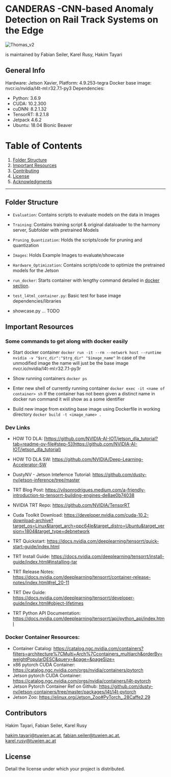 # CANDERAS -**C**NN-based **An**omaly **D**etection on **Ra**il Track **S**ystems on the Edge

![Thomas_v2](https://github.com/user-attachments/assets/fdea44fa-1c8f-416b-88ed-c23c1b41674c)


is maintained by Fabian Seiler, Karel Rusy, Hakim Tayari

## General Info

Hardware: Jetson Xavier, Platform: 4.9.253-tegra
Docker base image: nvcr.io/nvidia/l4t-ml:r32.7.1-py3
Dependencies: 
 - Python: 3.6.9
 - CUDA: 10.2.300
 - cuDNN: 8.2.1.32
 - TensorRT: 8.2.1.8
 - Jetpack 4.6.2
 - Ubuntu: 18.04 Bionic Beaver


# Table of Contents

1. [Folder Structure](#folder-structure)
2. [Important Resources](#important-resources) 
3. [Contributing](#contributions)
4. [License](#license)
5. [Acknowledgments](#acknowledgments)

---

## Folder Structure

- `Evaluation`: Contains scripts to evaluate models on the data in Images
- `Training`: Contains training script & original dataloader to the harmony server, Subfolder with pretrained Models
- `Pruning_Quantization`: Holds the scripts/code for pruning and quantization
- `Images`: Holds Example Images to evaluate/showcase
- `Hardware_Optimization`: Contains scripts/code to optimize the pretrained models for the Jetson

- `run_docker`: Starts container with lengthy command detailed in [docker section](#some-commands-to-get-along-with-docker-easily).
- `test_l4tml_container.py`: Basic test for base image dependencies/libraries
- showcase.py ... TODO

## Important Resources 

### Some commands to get along with docker easily 
- Start docker container
`docker run -it --rm --network host --runtime nvidia -v "$src_dir":"$trg_dir" "$image_name"`
In case of the unmodified image the name will just be the base image nvcr.io/nvidia/l4t-ml:r32.7.1-py3r

- Show running containers
`docker ps`

- Enter new shell of currently running container
`docker exec -it <name of container> sh`
If the container has not been given a distinct name in docker run command it will show as a some identifier

- Build new image from existing base image using Dockerfile in working directory
`docker build -t <image_name> .`

### Dev Links
- HOW TO DLA: [https://github.com/NVIDIA-AI-IOT/jetson_dla_tutorial?tab=readme-ov-file#step-5](https://github.com/NVIDIA-AI-IOT/jetson_dla_tutorial)
- HOW TO DLA SW: https://github.com/NVIDIA/Deep-Learning-Accelerator-SW
- DustyNV - Jetson Intefernce Tutorial: https://github.com/dusty-nv/jetson-inference/tree/master
- TRT Blog Post: https://vilsonrodrigues.medium.com/a-friendly-introduction-to-tensorrt-building-engines-de8ae0b74038
- NVIDIA TRT Repo: https://github.com/NVIDIA/TensorRT
- Cuda Toolkit Download: https://developer.nvidia.com/cuda-10.2-download-archive?target_os=Linux&target_arch=ppc64le&target_distro=Ubuntu&target_version=1804&target_type=debnetwork

- TRT Quickstart: https://docs.nvidia.com/deeplearning/tensorrt/quick-start-guide/index.html
- TRT Install Guide: https://docs.nvidia.com/deeplearning/tensorrt/install-guide/index.html#installing-tar
- TRT Release Notes: https://docs.nvidia.com/deeplearning/tensorrt/container-release-notes/index.html#rel_20-11
- TRT Dev Guide: https://docs.nvidia.com/deeplearning/tensorrt/developer-guide/index.html#object-lifetimes
- TRT Python API Documentation: https://docs.nvidia.com/deeplearning/tensorrt/api/python_api/index.html

### Docker Container Resources:
- Container Catalog: https://catalog.ngc.nvidia.com/containers?filters=architecture%7CMulti+Arch%7Ccontainers_multiarch&orderBy=weightPopularDESC&query=&page=&pageSize=
- x86 pytorch CUDA Container: https://catalog.ngc.nvidia.com/orgs/nvidia/containers/pytorch
- Jetson pytorch CUDA Container: https://catalog.ngc.nvidia.com/orgs/nvidia/containers/l4t-pytorch
- Jetson Pytorch Container Ref on Github: https://github.com/dusty-nv/jetson-containers/tree/master/packages/l4t/l4t-pytorch
- Jetson Zoo: https://elinux.org/Jetson_Zoo#PyTorch_.28Caffe2.29

## Contributors

Hakim Tayari, Fabian Seiler, Karel Rusy

hakim.tayari@tuwien.ac.at, fabian.seiler@tuwien.ac.at, karel.rusy@tuwien.ac.at

## License

Detail the license under which your project is distributed.

